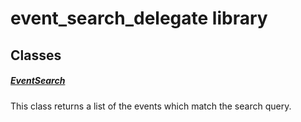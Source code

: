 



# event_search_delegate library











## Classes

##### [EventSearch](../widgets_event_search_delegate/EventSearch-class.md)



This class returns a list of the events which match the search query.















